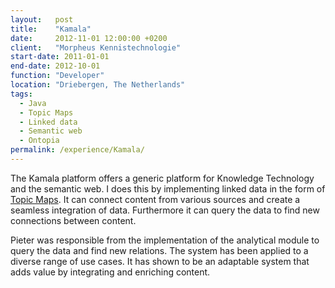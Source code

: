 ```yaml
---
layout:   post
title:    "Kamala"
date:     2012-11-01 12:00:00 +0200
client:   "Morpheus Kennistechnologie"
start-date: 2011-01-01
end-date: 2012-10-01
function: "Developer"
location: "Driebergen, The Netherlands"
tags:
  - Java
  - Topic Maps
  - Linked data
  - Semantic web
  - Ontopia
permalink: /experience/Kamala/
---
```

The Kamala platform offers a generic platform for Knowledge Technology and the semantic web. I does this by implementing linked data in the form of [Topic Maps](http://www.topicmaps.org/). It can connect content from various sources and create a seamless integration of data. Furthermore it can query the data to find new connections between content.

Pieter was responsible from the implementation of the analytical module to query the data and find new relations. The system has been applied to a diverse range of use cases. It has shown to be an adaptable system that adds value by integrating and enriching content.

